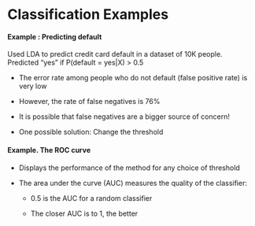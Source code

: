 # Classification Examples

   #### Example : Predicting default
      
      
  Used LDA to predict credit card default in a dataset of 10K people. Predicted “yes” if P(default = yes|X) > 0.5
  
 * The error rate among people who do not default (false positive rate) is very low
  
  * However, the rate of false negatives is 76%
  
  * It is possible that false negatives are a bigger source of concern!
  
  * One possible solution: Change the threshold
  
  #### Example. The ROC curve
  
  * Displays the performance of the method for any choice of threshold
  
  * The area under the curve (AUC) measures the quality of the classifier:
  
       * 0.5 is the AUC for a random classifier
       
       * The closer AUC is to 1, the better